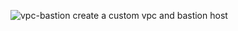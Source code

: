 
![vpc-bastion](https://github.com/user-attachments/assets/186ad586-f5fd-4f73-87ce-37f099cbd21d)
create a custom vpc and bastion host
